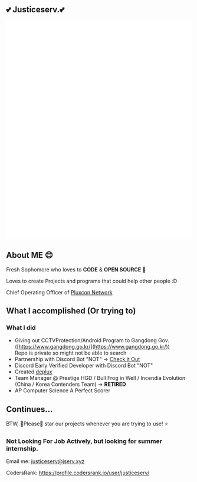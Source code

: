 ## :two_hearts: Justiceserv.:two_hearts:

![](https://raw.githubusercontent.com/justiceserv/github-stats/master/generated/overview.svg)
![](https://raw.githubusercontent.com/justiceserv/github-stats/master/generated/languages.svg)

## About ME :blush:

Fresh Sophomore who loves to **CODE** & **OPEN SOURCE** :sparkling_heart:

Loves to create Projects and programs that could help other people :D 

Chief Operating Officer of [Pluxcon Network](https://pluxcon.network/)

## What I accomplished (Or trying to)

### What I did
- Giving out CCTVProtection/Android Program to Gangdong Gov. ([https://www.gangdong.go.kr/](https://www.gangdong.go.kr/))     
  Repo is private so might not be able to search 
- Partnership with Discord Bot "NOT" -> [Check it Out](https://discord.com/oauth2/authorize?client_id=634059474012995594&permissions=519248&scope=bot)
- Discord Early Verified Developer with Discord Bot "NOT" 
- Created [deplux](https://deplux.io/)
- Team Manager @ Prestige HGD / Bull Frog in Well / Incendia Evolution (China / Korea Contenders Team) -> **RETIRED**
- AP Computer Science A Perfect Scorer

## Continues...

BTW, :pray:Please:pray: star our projects whenever you are trying to use! :star:

### Not Looking For Job Actively, but looking for summer internship. 

Email me: [justiceserv@jserv.xyz](mailto://justiceserv@jserv.xyz)

CodersRank: https://profile.codersrank.io/user/justiceserv/
